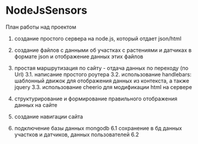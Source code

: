 # NodeJsSensors
План работы над проектом

1. создание простого сервера на node.js, который отдает json/html

2. создание файлов с данными об участках с растениями и датчиках в формате json и отображение данных этих файлов

3. простая маршрутизация по сайту - отдача данных по переходу (по Url)
  3.1. написание простого роутера
  3.2. использование handlebars: шаблонный движок для отображения данных из контекста, а также jquery
  3.3. использование cheerio для модификации html на сервере

4. структурирование и формирование правильного отображения данных на сайте

5. создание навигации сайта

6. подключение базы данных mongodb
  6.1 сохранение в бд данных участков и датчиков, данных пользователей
  6.2 


